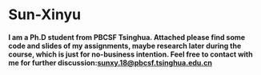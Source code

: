 # Sun-Xinyu
#### I am a Ph.D student from PBCSF Tsinghua. Attached please find some code and slides of my assignments, maybe research later during the course, which is just for no-business intention. Feel free to contact with me for further discussion:sunxy.18@pbcsf.tsinghua.edu.cn
